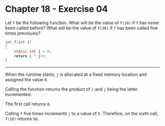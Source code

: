 # Chapter 18 - Exercise 04

Let `f` be the following function.  What will be the value of `f(10)` if `f` has
never been called before?  What will be the value of `f(10)` if `f` has been
called five times previously?

```C
int f(int i)
{
    static int j = 0;
    return i * j++;
}
```


---

When the runtime starts, `j` is allocated at a fixed memory location and
assigned the value `0`.

Calling the function returns the product of `i` and `j` being the latter
incremented.

The first call returns `0`.

Calling `f` five times increments `j` to a value of `5`. Therefore, on the sixth
call, `f(10)` returns `50`.
